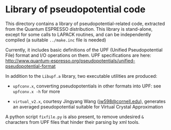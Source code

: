 
# Library of pseudopotential code

This directory contains a library of pseudopotential-related code,
extracted from the Quantum ESPRESSO distribution. This library is
stand-alone, except for some calls to LAPACK routines, and can be
independently compiled (a suitable `../make.inc` file is needed)

Currently, it includes basic definitions of the UPF (Unified Pseudopotential
File) format and I/O operations on them. UPF specifications are here:
http://www.quantum-espresso.org/pseudopotentials/unified-pseudopotential-format

In addition to the `Libupf.a` library, two executable utilities are produced:

- `upfconv.x`, converting pseudopotentials in other formats into UPF:
   see `upfconv.x -h` for more

- `virtual_v2.x`, courtesy Jingyang Wang (jw598@cornell.edu), generates
   an averaged pseudopotential suitable for Virtual Crystal Approximation

A python script `fixfile.py` is also present, to remove undesired `&`
characters from UPF files that hinder their parsing by xml tools.
